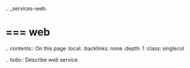 .. _services-web:

===
web
===

.. contents:: On this page
    :local:
    :backlinks: none
    :depth: 1
    :class: singlecol

.. todo::
    Describe *web* service
